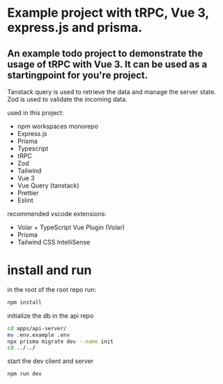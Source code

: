 
# Example project with tRPC, Vue 3, express.js and prisma.

## An example todo project to demonstrate the usage of tRPC with Vue 3. It can be used as a startingpoint for you're project.

Tanstack query is used to retrieve the data and manage the server state. 
Zod is used to validate the incoming data.


used in this project:
- npm workspaces monorepo 
- Express.js
- Prisma
- Typescript
- tRPC
- Zod
- Tailwind
- Vue 3
- Vue Query (tanstack)
- Prettier
- Eslint

recommended vscode extensions:
- Volar + TypeScript Vue Plugin (Volar)
- Prisma
- Tailwind CSS IntelliSense

# install and run

in the root of the root repo run:
```bash
npm install
```
initialize the db in the api repo
```bash
cd apps/api-server/
mv .env.example .env
npx prisma migrate dev --name init     
cd ../../
```
start the dev client and server
```bash
npm run dev
```

